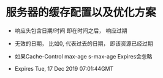# 服务器的缓存配置以及优化方案

- 响应头包含日期/时间   即在时间之后， 响应过期
- 无效的日期， 比如0, 代表过去的日期， 即该资源已经过期
- 如果Cache-Control  max-age  s-max-age  Expires会忽略

- Expires  Tue, 17 Dec 2019 07:01:44GMT
